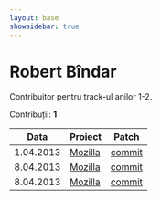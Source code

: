 ```yaml
---
layout: base
showsidebar: true
---
```


# Robert Bîndar

Contribuitor pentru track-ul anilor 1-2.

Contribuții: **1**

|Data |Proiect | Patch |
|-----|--------|-------|
| 1.04.2013|[Mozilla][mozilla]|[commit](https://bugzilla.mozilla.org/show_bug.cgi?id=856409)|
| 8.04.2013|[Mozilla][mozilla]|[commit](https://bugzilla.mozilla.org/show_bug.cgi?id=796005)|
| 8.04.2013|[Mozilla][mozilla]|[commit](https://bugzilla.mozilla.org/show_bug.cgi?id=856552)|
[mozilla]: https://wiki.mozilla.org/Main_Page "Mozilla Project"
